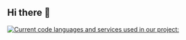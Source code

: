 ## Hi there 👋

[![Current code languages and services used in our project:](https://skillicons.dev/icons?i=js,html,css,py,md,cf,postgres)](https://skillicons.dev)
